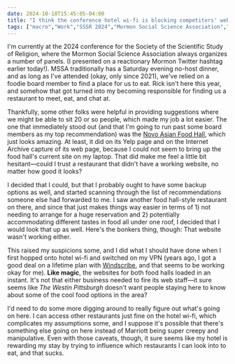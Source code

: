```yaml
---
date: 2024-10-18T15:45:05-04:00
title: "I think the conference hotel wi-fi is blocking competitors' websites?"
tags: ["macro","Work","SSSR 2024","Mormon Social Science Association","SSSR","Marriott","Internet Archive","VPN","Windscribe"]
---
```

I'm currently at the 2024 conference for the Society of the Scientific Study of Religion, where the Mormon Social Science Association always organizes a number of panels. (I presented on a reactionary Mormon Twitter hashtag earlier today!). MSSA traditionally has a Saturday evening no-host dinner, and as long as I've attended (okay, only since 2021), we've relied on a foodie board member to find a place for us to eat. Rick isn't here this year, and somehow that got turned into my becoming responsible for finding us a restaurant to meet, eat, and chat at.

Thankfully, some other folks were helpful in providing suggestions where we might be able to sit 20 or so people, which made my job a lot easier. The one that immediately stood out (and that I'm going to run past some board members as my top recommendation) was the [Novo Asian Food Hall](https://novoasianfoodhall.com), which just looks amazing. At least, it did on its Yelp page and on the Internet Archive capture of its web page, because I could not seem to bring up the food hall's current site on my laptop. That did make me feel a little bit hesitant—could I trust a restaurant that didn't have a working website, no matter how good it looks?

I decided that I could, but that I probably ought to have some backup options as well, and started scanning through the list of recommendations someone else had forwarded to me. I saw another food hall-style restaurant on there, and since that just makes things way easier in terms of 1) not needing to arrange for a huge reservation and 2) potentially accommodating different tastes in food all under one roof, I decided that I would look that up as well. Here's the bonkers thing, though: That website wasn't working either.

This raised my suspicions some, and I did what I should have done when I first hopped onto hotel wi-fi and switched on my VPN (years ago, I got a good deal on a lifetime plan with [Windscribe](https://windscribe.com), and that seems to be working okay for me). **Like magic**, the websites for both food halls loaded in an instant. It's not that either business needed to fire its web staff—it sure seems like *The Westin Pittsburgh* doesn't want people staying here to know about some of the cool food options in the area?

I'd need to do some more digging around to really figure out what's going on here. I can access other restaurants just fine on the hotel wi-fi, which complicates my assumptions some, and I suppose it's possible that there's something else going on here instead of Marriott being super creepy and manipulative. Even with those caveats, though, it sure seems like my hotel is rewarding my stay by trying to influence which restaurants I can look into to eat, and that sucks.